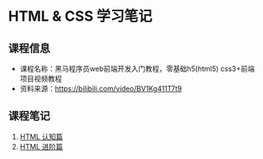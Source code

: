 # HTML & CSS 学习笔记

## 课程信息

- 课程名称：黑马程序员web前端开发入门教程，零基础h5(html5) css3+前端项目视频教程
- 资料来源：<https://bilibili.com/video/BV1Kg411T7t9>

## 课程笔记

1. [HTML 认知篇](html-basic.md)
2. [HTML 进阶篇](html-premium.md)
